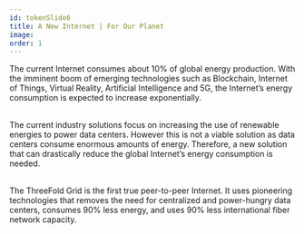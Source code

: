 ```yaml
---
id: tokenSlide6
title: A New Internet | For Our Planet
image:
order: 1
---
```


The current Internet consumes about 10% of global energy production. With the imminent boom of emerging technologies such as Blockchain, Internet of Things, Virtual Reality, Artificial Intelligence and 5G, the Internet’s energy consumption is expected to increase exponentially.
<br />
<br />

The current industry solutions focus on increasing the use of renewable energies to power data centers. However this is not a viable solution as data centers consume enormous amounts of energy. Therefore, a new solution that can drastically reduce the global Internet’s energy consumption is needed.
<br />
<br />

The ThreeFold Grid is the first true peer-to-peer Internet. It uses pioneering technologies that removes the need for centralized and power-hungry data centers, consumes 90% less energy, and uses 90% less international fiber network capacity.
